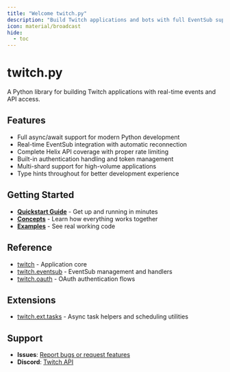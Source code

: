 ```yaml
---
title: "Welcome twitch.py"
description: "Build Twitch applications and bots with full EventSub support. A modern, async Python library for real-time notifications, Helix API access, and authentication."
icon: material/broadcast
hide:
  - toc
---
```



# twitch.py

A Python library for building Twitch applications with real-time events and API access.

## Features

* Full async/await support for modern Python development
* Real-time EventSub integration with automatic reconnection
* Complete Helix API coverage with proper rate limiting
* Built-in authentication handling and token management
* Multi-shard support for high-volume applications
* Type hints throughout for better development experience

## Getting Started

* **[Quickstart Guide](quickstart.md)** - Get up and running in minutes
* **[Concepts](concepts.md)** - Learn how everything works together
* **[Examples](https://github.com/mrsnifo/twitch.py/tree/main/examples)** - See real working code

## Reference

* [twitch](reference/app/app.md) - Application core
* [twitch.eventsub](reference/eventsub/index.md) - EventSub management and handlers
* [twitch.oauth](reference/oauth/flows.md) - OAuth authentication flows

## Extensions

* [twitch.ext.tasks](ext/tasks.md) - Async task helpers and scheduling utilities

## Support

* **Issues**: [Report bugs or request features](https://github.com/mrsnifo/twitch.py/issues)
* **Discord**: [Twitch API](https://discord.gg/UFTkgnse7d)
